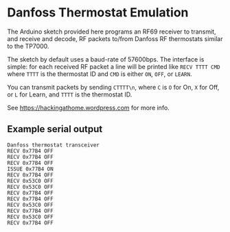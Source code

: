 # Danfoss Thermostat Emulation

The Arduino sketch provided here programs an RF69 receiver to transmit, and
receive and decode, RF packets to/from Danfoss RF thermostats similar to the
TP7000.

The sketch by default uses a baud-rate of 57600bps.  The interface is simple:
for each received RF packet a line will be printed like `RECV TTTT CMD` where
`TTTT` is the thermostat ID and `CMD` is either `ON`, `OFF`, or `LEARN`.

You can transmit packets by sending `CTTTT\n`, where `C` is `O` for On, `X` for
Off, or `L` for Learn, and `TTTT` is the thermostat ID.

See https://hackingathome.wordpress.com for more info.

## Example serial output

```
Danfoss thermostat transceiver
RECV 0x77B4 OFF
RECV 0x77B4 OFF
RECV 0x77B4 OFF
ISSUE 0x77B4 ON
RECV 0x77B4 OFF
RECV 0x53C0 OFF
RECV 0x53C0 OFF
RECV 0x77B4 OFF
RECV 0x77B4 OFF
RECV 0x53C0 OFF
RECV 0x77B4 OFF
RECV 0x53C0 OFF
RECV 0x77B4 OFF
```

